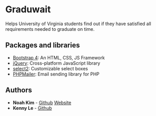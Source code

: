 # Graduwait

Helps University of Virginia students find out if they have satisfied all requirements needed to graduate on time.

## Packages and libraries
- [Bootstrap 4](https://v4-alpha.getbootstrap.com/): An HTML, CSS, JS Framework
- [jQuery](https://jquery.com/): Cross-platform JavaScript library
- [select2](https://select2.org/): Customizable select boxes
- [PHPMailer](https://github.com/PHPMailer/PHPMailer): Email sending library for PHP

## Authors

* **Noah Kim**  - [Github](https://github.com/nk8na) [Website](noahdkim.com) 
* **Kenny Le**  - [Github](https://github.com/khl3ej)


